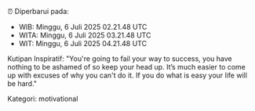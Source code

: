 ⏰ Diperbarui pada:
- WIB: Minggu, 6 Juli 2025 02.21.48 UTC
- WITA: Minggu, 6 Juli 2025 03.21.48 UTC
- WIT: Minggu, 6 Juli 2025 04.21.48 UTC

Kutipan Inspiratif:
"You're going to fail your way to success, you have nothing to be ashamed of so keep your head up. It’s much easier to come up with excuses of why you can't do it. If you do what is easy your life will be hard."


Kategori: motivational

